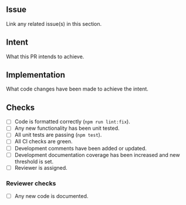 ## Issue

Link any related issue(s) in this section.

## Intent

What this PR intends to achieve.

## Implementation

What code changes have been made to achieve the intent.

## Checks

- [ ] Code is formatted correctly (`npm run lint:fix`).
- [ ] Any new functionality has been unit tested.
- [ ] All unit tests are passing (`npm test`).
- [ ] All CI checks are green.
- [ ] Development comments have been added or updated.
- [ ] Development documentation coverage has been increased and new threshold is set.
- [ ] Reviewer is assigned.

### Reviewer checks

- [ ] Any new code is documented.
